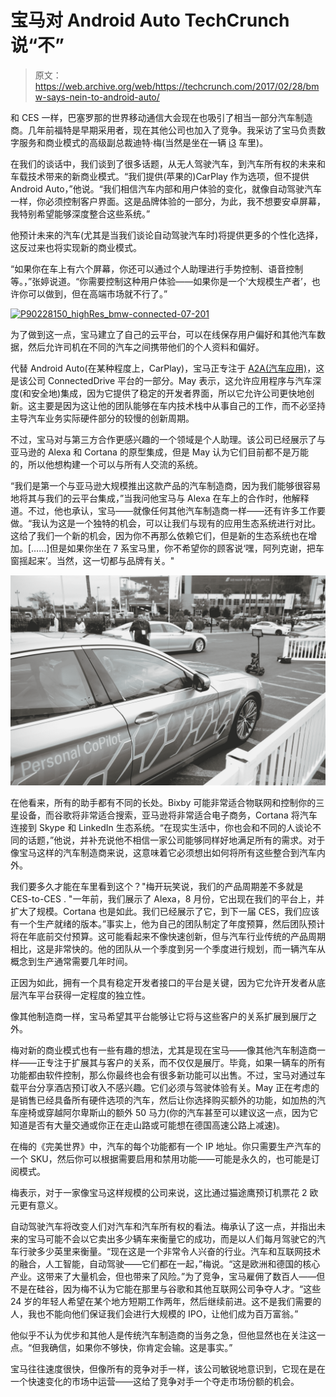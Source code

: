 # 宝马对 Android Auto TechCrunch 说“不”

> 原文：<https://web.archive.org/web/https://techcrunch.com/2017/02/28/bmw-says-nein-to-android-auto/>

和 CES 一样，巴塞罗那的世界移动通信大会现在也吸引了相当一部分汽车制造商。几年前福特是早期采用者，现在其他公司也加入了竞争。我采访了宝马负责数字服务和商业模式的高级副总裁迪特·梅(当然是坐在一辆 [i3](https://web.archive.org/web/20221007063351/https://beta.techcrunch.com/2014/07/08/a-weekend-with-the-all-electric-bmw-i3/) 车里)。

在我们的谈话中，我们谈到了很多话题，从无人驾驶汽车，到汽车所有权的未来和车载技术带来的新商业模式。“我们提供(苹果的)CarPlay 作为选项，但不提供 Android Auto，”他说。“我们相信汽车内部和用户体验的变化，就像自动驾驶汽车一样，你必须控制客户界面。这是品牌体验的一部分，为此，我不想要安卓屏幕，我特别希望能够深度整合这些系统。”

他预计未来的汽车(尤其是当我们谈论自动驾驶汽车时)将提供更多的个性化选择，这反过来也将实现新的商业模式。

“如果你在车上有六个屏幕，你还可以通过个人助理进行手势控制、语音控制等。，”张婷说道。“你需要控制这种用户体验——如果你是一个‘大规模生产者’，也许你可以做到，但在高端市场就不行了。”

[![P90228150_highRes_bmw-connected-07-201](img/7e57c75b2f799c72384b529312cc95f9.png)](https://web.archive.org/web/20221007063351/https://beta.techcrunch.com/wp-content/uploads/2016/08/p90228150_highres_bmw-connected-07-201.jpg)

为了做到这一点，宝马建立了自己的云平台，可以在线保存用户偏好和其他汽车数据，然后允许司机在不同的汽车之间携带他们的个人资料和偏好。

代替 Android Auto(在某种程度上，CarPlay)，宝马正专注于 [A2A(汽车应用)](https://web.archive.org/web/20221007063351/http://www.bmw.com/com/en/insights/technology/connecteddrive/2013/services_apps/bmw_connecteddrive_services.html)，这是该公司 ConnectedDrive 平台的一部分。May 表示，这允许应用程序与汽车深度(和安全地)集成，因为它提供了稳定的开发者界面，所以它允许公司更快地创新。这主要是因为这让他的团队能够在车内技术栈中从事自己的工作，而不必坚持主导汽车业务实际硬件部分的较慢的创新周期。

不过，宝马对与第三方合作更感兴趣的一个领域是个人助理。该公司已经展示了与亚马逊的 Alexa 和 Cortana 的原型集成，但是 May 认为它们目前都不是万能的，所以他想构建一个可以与所有人交流的系统。

“我们是第一个与亚马逊大规模推出这款产品的汽车制造商，因为我们能够很容易地将其与我们的云平台集成，”当我问他宝马与 Alexa 在车上的合作时，他解释道。不过，他也承认，宝马——就像任何其他汽车制造商一样——还有许多工作要做。“我认为这是一个独特的机会，可以让我们与现有的应用生态系统进行对比。这给了我们一个新的机会，因为你不再那么依赖它们，但是新的生态系统也在增加。[……]但是如果你坐在 7 系宝马里，你不希望你的顾客说‘嘿，阿列克谢，把车窗摇起来’。当然，这一切都与品牌有关。"

[![bmw-5-series-prototype147a0228](img/144bbd059b3bae5ec31302f50fdbfa48.png)](https://web.archive.org/web/20221007063351/https://beta.techcrunch.com/wp-content/uploads/2017/01/bmw-5-series-prototype147a0228.jpg)

在他看来，所有的助手都有不同的长处。Bixby 可能非常适合物联网和控制你的三星设备，而谷歌将非常适合搜索，亚马逊将非常适合电子商务，Cortana 将汽车连接到 Skype 和 LinkedIn 生态系统。“在现实生活中，你也会和不同的人谈论不同的话题，”他说，并补充说他不相信一家公司能够同样好地满足所有的需求。对于像宝马这样的汽车制造商来说，这意味着它必须想出如何将所有这些整合到汽车内外。

我们要多久才能在车里看到这个？"梅开玩笑说，我们的产品周期差不多就是 CES-to-CES . "一年前，我们展示了 Alexa，8 月份，它出现在我们的平台上，并扩大了规模。Cortana 也是如此。我们已经展示了它，到下一届 CES，我们应该有一个生产就绪的版本。”事实上，他为自己的团队制定了年度预算，然后团队预计将在年底前交付预算。这可能看起来不像快速创新，但与汽车行业传统的产品周期相比，这是非常快的。他的团队从一个季度到另一个季度进行规划，而一辆汽车从概念到生产通常需要几年时间。

正因为如此，拥有一个具有稳定开发者接口的平台是关键，因为它允许开发者从底层汽车平台获得一定程度的独立性。

像其他制造商一样，宝马希望其平台能够让它将与这些客户的关系扩展到展厅之外。

梅对新的商业模式也有一些有趣的想法，尤其是现在宝马——像其他汽车制造商一样——正专注于扩展其与客户的关系，而不仅仅是展厅。毕竟，如果一辆车的所有功能都由软件控制，那么你最终也会有很多新功能可以出售。不过，宝马对通过车载平台分享酒店预订收入不感兴趣。它们必须与驾驶体验有关。May 正在考虑的是销售已经具备所有硬件选项的汽车，然后让你选择购买额外的功能，如加热的汽车座椅或穿越阿尔卑斯山的额外 50 马力(你的汽车甚至可以建议这一点，因为它知道是否有大量交通或你正在走山路或可能想在德国高速公路上减速)。

在梅的《完美世界》中，汽车的每个功能都有一个 IP 地址。你只需要生产汽车的一个 SKU，然后你可以根据需要启用和禁用功能——可能是永久的，也可能是订阅模式。

梅表示，对于一家像宝马这样规模的公司来说，这比通过猫途鹰预订机票花 2 欧元更有意义。

自动驾驶汽车将改变人们对汽车和汽车所有权的看法。梅承认了这一点，并指出未来的宝马可能不会以它卖出多少辆车来衡量它的成功，而是以人们每月驾驶它的汽车行驶多少英里来衡量。“现在这是一个非常令人兴奋的行业。汽车和互联网技术的融合，人工智能，自动驾驶——它们都在一起，”梅说。“这是欧洲和德国的核心产业。这带来了大量机会，但也带来了风险。”为了竞争，宝马雇佣了数百人——但不是在硅谷，因为梅不认为它能在那里与谷歌和其他互联网公司争夺人才。“这些 24 岁的年轻人希望在某个地方短期工作两年，然后继续前进。这不是我们需要的人，我也不能向他们保证我们会进行大规模的 IPO，让他们成为百万富翁。”

他似乎不认为优步和其他人是传统汽车制造商的当务之急，但他显然也在关注这一点。“但我确信，如果你不够快，你肯定会输。这是事实。”

宝马往往速度很快，但像所有的竞争对手一样，该公司敏锐地意识到，它现在是在一个快速变化的市场中运营——这给了竞争对手一个夺走市场份额的机会。